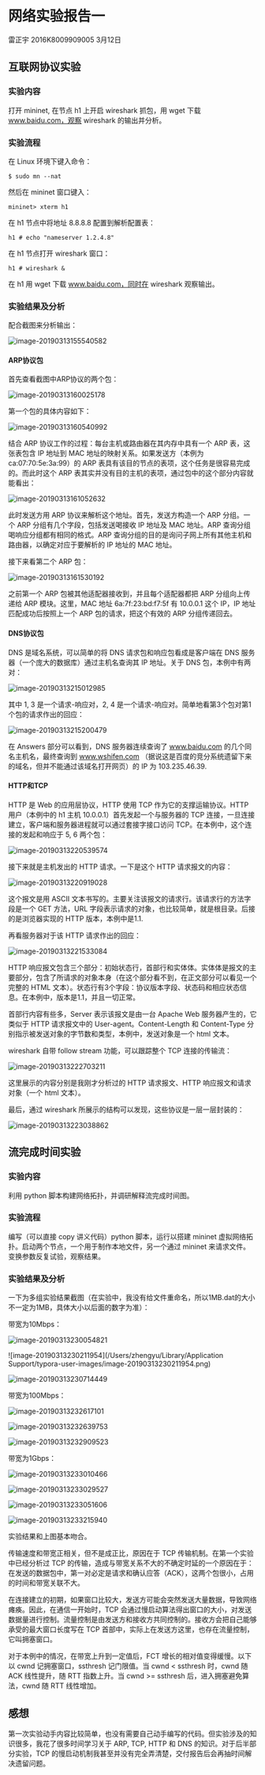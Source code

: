 # 网络实验报告一

雷正宇 2016K8009909005 3月12日

## 互联网协议实验

### 实验内容

打开 mininet, 在节点 h1 上开启 wireshark 抓包，用 wget 下载 www.baidu.com，观察 wireshark 的输出并分析。

### 实验流程

在 Linux 环境下键入命令：

```
$ sudo mn --nat
```

然后在 mininet 窗口键入：

```
mininet> xterm h1
```

在 h1 节点中将地址 8.8.8.8 配置到解析配置表：

```
h1 # echo "nameserver 1.2.4.8"
```

在 h1 节点打开 wireshark 窗口：

```
h1 # wireshark &
```

在 h1 用 wget 下载 www.baidu.com，同时在 wireshark 观察输出。

### 实验结果及分析

配合截图来分析输出：

![image-20190313155540582](/Users/zhengyu/Documents/课件/网络实验/资源/image-20190313155540582.png)

#### ARP协议包

首先查看截图中ARP协议的两个包：

![image-20190313160025178](/Users/zhengyu/Documents/课件/网络实验/资源/image-20190313160025178.png)

第一个包的具体内容如下：

![image-20190313160540992](/Users/zhengyu/Documents/课件/网络实验/资源/image-20190313160540992.png)

结合 ARP 协议工作的过程：每台主机或路由器在其内存中具有一个 ARP 表，这张表包含 IP 地址到 MAC 地址的映射关系。如果发送方（本例为 ca:07:70:5e:3a:99）的 ARP 表具有该目的节点的表项，这个任务是很容易完成的。而此时这个 ARP 表其实并没有目的主机的表项，通过包中的这个部分内容就能看出：

![image-20190313161052632](/Users/zhengyu/Documents/课件/网络实验/资源/image-20190313161052632.png)

此时发送方用 ARP 协议来解析这个地址。首先，发送方构造一个 ARP 分组。一个 ARP 分组有几个字段，包括发送喝接收 IP 地址及 MAC 地址。ARP 查询分组喝响应分组都有相同的格式。ARP 查询分组的目的是询问子网上所有其他主机和路由器，以确定对应于要解析的 IP 地址的 MAC 地址。

接下来看第二个 ARP 包：

![image-20190313161530192](/Users/zhengyu/Documents/课件/网络实验/资源/image-20190313161530192.png)

之前第一个 ARP 包被其他适配器接收到，并且每个适配器都把 ARP 分组向上传递给 ARP 模块。这里，MAC 地址 6a:7f:23:bd:f7:5f 有 10.0.0.1 这个 IP，IP 地址匹配成功后按照上一个 ARP 包的请求，把这个有效的 ARP 分组传递回去。

#### DNS协议包

DNS 是域名系统，可以简单的将 DNS 请求包和响应包看成是客户端在 DNS 服务器（一个庞大的数据库）通过主机名查询其 IP 地址。关于 DNS 包，本例中有两对：

![image-20190313215012985](/Users/zhengyu/Documents/课件/网络实验/资源/image-20190313215012985.png)

其中 1, 3 是一个请求-响应对，2, 4 是一个请求-响应对。简单地看第3个包对第1个包的请求作出的回应：

![image-20190313215200479](/Users/zhengyu/Documents/课件/网络实验/资源/image-20190313215200479.png)

在 Answers 部分可以看到，DNS 服务器连续查询了 www.baidu.com 的几个同名主机名，最终查询到 www.wshifen.com （据说这是百度的竞分系统遗留下来的域名，但并不能通过该域名打开网页）的 IP 为 103.235.46.39.

#### HTTP和TCP

HTTP 是 Web 的应用层协议，HTTP 使用 TCP 作为它的支撑运输协议。HTTP 用户（本例中的 h1 主机 10.0.0.1）首先发起一个与服务器的 TCP 连接，一旦连接建立，客户端和服务器进程就可以通过套接字接口访问 TCP。在本例中，这个连接的发起和响应于 5, 6 两个包：

![image-20190313220539574](/Users/zhengyu/Documents/课件/网络实验/资源/image-20190313220539574.png)

接下来就是主机发出的 HTTP 请求。一下是这个 HTTP 请求报文的内容：

![image-20190313220919028](/Users/zhengyu/Documents/课件/网络实验/资源/image-20190313220919028.png)

这个报文是用 ASCII 文本书写的。主要关注该报文的请求行。该请求行的方法字段是一个 GET 方法，URL 字段表示请求的对象，也比较简单，就是根目录。后接的是浏览器实现的 HTTP 版本，本例中是1.1.

再看服务器对于该 HTTP 请求作出的回应：

![image-20190313221533084](/Users/zhengyu/Documents/课件/网络实验/资源/image-20190313221533084.png)

HTTP 响应报文包含三个部分：初始状态行，首部行和实体体。实体体是报文的主要部分，包含了所请求的对象本身（在这个部分看不到，在正文部分可以看见一个完整的 HTML 文本）。状态行有3个字段：协议版本字段、状态码和相应状态信息。在本例中，版本是1.1，并且一切正常。

首部行内容有些多，Server 表示该报文是由一台 Apache Web 服务器产生的，它类似于 HTTP 请求报文中的 User-agent。Content-Length 和 Content-Type 分别指示被发送对象的字节数和类型，本例中，发送对象是一个 html 文本。

wireshark 自带 follow stream 功能，可以跟踪整个 TCP 连接的传输流：

![image-20190313222703211](/Users/zhengyu/Documents/课件/网络实验/资源/image-20190313222703211.png)

这里展示的内容分别是我刚才分析过的 HTTP 请求报文、HTTP 响应报文和请求对象（一个 html 文本）。

最后，通过 wireshark 所展示的结构可以发现，这些协议是一层一层封装的：

![image-20190313223038862](/Users/zhengyu/Documents/课件/网络实验/资源/image-20190313223038862.png)

## 流完成时间实验

### 实验内容

利用 python 脚本构建网络拓扑，并调研解释流完成时间图。

### 实验流程

编写（可以直接 copy 讲义代码）python 脚本，运行以搭建 mininet 虚拟网络拓扑。启动两个节点，一个用于制作本地文件，另一个通过 mininet 来请求文件。变换参数反复试验，观察结果。

### 实验结果及分析

一下为多组实验结果截图（在实验中，我没有给文件重命名，所以1MB.dat的大小不一定为1MB，具体大小以后面的数字为准）：

带宽为10Mbps：

![image-20190313230054821](/Users/zhengyu/Documents/课件/网络实验/资源/image-20190313230054821.png)

![image-20190313230211954](/Users/zhengyu/Library/Application Support/typora-user-images/image-20190313230211954.png)

![image-20190313230714449](/Users/zhengyu/Documents/课件/网络实验/资源/image-20190313230714449.png)

带宽为100Mbps：

![image-20190313232617101](/Users/zhengyu/Documents/课件/网络实验/资源/image-20190313232617101.png)

![image-20190313232639753](/Users/zhengyu/Documents/课件/网络实验/资源/image-20190313232639753.png)

![image-20190313232909523](/Users/zhengyu/Documents/课件/网络实验/资源/image-20190313232909523.png)

带宽为1Gbps：

![image-20190313233010466](/Users/zhengyu/Documents/课件/网络实验/资源/image-20190313233010466.png)

![image-20190313233029527](/Users/zhengyu/Documents/课件/网络实验/资源/image-20190313233029527.png)

![image-20190313233051606](/Users/zhengyu/Documents/课件/网络实验/资源/image-20190313233051606.png)

![image-20190313233215940](/Users/zhengyu/Documents/课件/网络实验/资源/image-20190313233215940.png)

实验结果和上图基本吻合。

传输速度和带宽正相关，但不是成正比，原因在于 TCP 传输机制。在第一个实验中已经分析过 TCP 的传输，造成与带宽关系不大的不确定时延的一个原因在于：在发送的数据包中，第一对必定是请求和确认应答（ACK），这两个包很小，占用的时间和带宽关联不大。

在连接建立的初期，如果窗口比较大，发送方可能会突然发送大量数据，导致网络瘫痪。因此，在通信一开始时，TCP 会通过慢启动算法得出窗口的大小，对发送数据量进行控制。流量控制是由发送方和接收方共同控制的。接收方会把自己能够承受的最大窗口长度写在 TCP 首部中，实际上在发送方这里，也存在流量控制，它叫拥塞窗口。

对于本例中的情况，在带宽上升到一定值后，FCT 增长的相对值变得缓慢。以下以 cwnd 记拥塞窗口，ssthresh 记门限值。当 cwnd < ssthresh 时，cwnd 随 ACK 线性提升，随 RTT 指数上升。当 cwnd >= ssthresh 后，进入拥塞避免算法，cwnd 随 RTT 线性增加。

## 感想

第一次实验动手内容比较简单，也没有需要自己动手编写的代码。但实验涉及的知识很多，我花了很多时间学习关于 ARP, TCP, HTTP 和 DNS 的知识。对于后半部分实验，TCP 的慢启动机制我甚至并没有完全弄清楚，交付报告后会再抽时间解决遗留问题。
